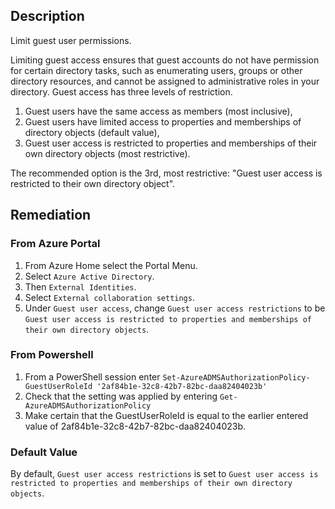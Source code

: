 ## Description

Limit guest user permissions.

Limiting guest access ensures that guest accounts do not have permission for certain directory tasks, such as enumerating users, groups or other directory resources, and cannot be assigned to administrative roles in your directory. Guest access has three levels of restriction.

1. Guest users have the same access as members (most inclusive),
2. Guest users have limited access to properties and memberships of directory objects (default value),
3. Guest user access is restricted to properties and memberships of their own directory objects (most restrictive).

The recommended option is the 3rd, most restrictive: "Guest user access is restricted to their own directory object".

## Remediation

### From Azure Portal

1. From Azure Home select the Portal Menu.
2. Select `Azure Active Directory`.
3. Then `External Identities`.
4. Select `External collaboration settings`.
5. Under `Guest user access`, change `Guest user access restrictions` to be `Guest user access is restricted to properties and memberships of their own directory objects`.

### From Powershell

1. From a PowerShell session enter `Set-AzureADMSAuthorizationPolicy- GuestUserRoleId '2af84b1e-32c8-42b7-82bc-daa82404023b'`
2. Check that the setting was applied by entering `Get- AzureADMSAuthorizationPolicy`
3. Make certain that the GuestUserRoleId is equal to the earlier entered value of 2af84b1e-32c8-42b7-82bc-daa82404023b.

### Default Value

By default, `Guest user access restrictions` is set to `Guest user access is restricted to properties and memberships of their own directory objects`.
